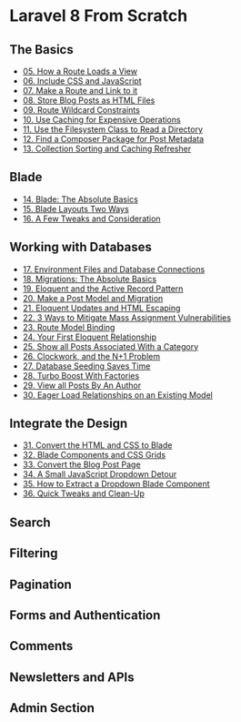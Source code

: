# Laravel 8 From Scratch

## The Basics

- [05. How a Route Loads a View](./2.%20the-basics/How-a-Route-Loads-a-View.md)
- [06. Include CSS and JavaScript](./2.%20the-basics/Include-CSS-and-JavaScript.md)
- [07. Make a Route and Link to it](./2.%20the-basics/Make-a-Route-and-Link-to-it.md)
- [08. Store Blog Posts as HTML Files](./2.%20the-basics/Store-Blog-Posts-as-HTML-Files.md)
- [09. Route Wildcard Constraints](./2.%20the-basics/Route-Wildcard-Constraints.md)
- [10. Use Caching for Expensive Operations](./2.%20the-basics/Use-Caching-for-Expensive-Operations.md)
- [11. Use the Filesystem Class to Read a Directory](./2.%20the-basics/Use-the-Filesystem-Class-to-Read-a-Directory.md)
- [12. Find a Composer Package for Post Metadata](./2.%20the-basics/Find-a-Composer-Package-for-Post-Metadata.md)
- [13. Collection Sorting and Caching Refresher](./2.%20the-basics/Collection-Sorting-and-Caching-Refresher.md)

## Blade

- [14. Blade: The Absolute Basics](./3.%20blade/Blade-The-Absolute-Basics.md)
- [15. Blade Layouts Two Ways](./3.%20blade/Blade-Layouts-Two-Ways.md)
- [16. A Few Tweaks and Consideration](./3.%20blade/A-Few-Tweaks-and-Consideration.md)

## Working with Databases
- [17. Environment Files and Database Connections]()
- [18. Migrations: The Absolute Basics]()
- [19. Eloquent and the Active Record Pattern]()
- [20. Make a Post Model and Migration]()
- [21. Eloquent Updates and HTML Escaping]()
- [22. 3 Ways to Mitigate Mass Assignment Vulnerabilities]()
- [23. Route Model Binding]()
- [24. Your First Eloquent Relationship]()
- [25. Show all Posts Associated With a Category]()
- [26. Clockwork, and the N+1 Problem]()
- [27. Database Seeding Saves Time]()
- [28. Turbo Boost With Factories]()
- [29. View all Posts By An Author]()
- [30. Eager Load Relationships on an Existing Model]()

## Integrate the Design
- [31. Convert the HTML and CSS to Blade]()
- [32. Blade Components and CSS Grids]()
- [33. Convert the Blog Post Page]()
- [34. A Small JavaScript Dropdown Detour]()
- [35. How to Extract a Dropdown Blade Component]()
- [36. Quick Tweaks and Clean-Up]()

## Search
## Filtering
## Pagination
## Forms and Authentication
## Comments
## Newsletters and APIs
## Admin Section

